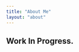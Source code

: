 ```yaml
---
title: "About Me"
layout: "about"
---
```


## Work In Progress.

<!-- You can checkout my [Wakatime]({{< ref "wakatime" >}}) for the time being. -->